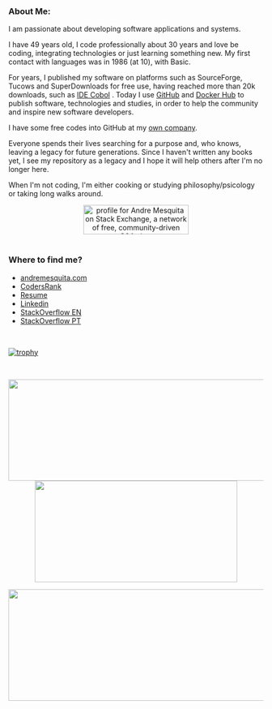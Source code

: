 ### About Me:    
I am passionate about developing software applications and systems.

I have 49 years old, I code professionally about 30 years and love be coding, integrating technologies or just learning something new. My first contact with languages was in 1986 (at 10), with Basic.

For years, I published my software on platforms such as SourceForge, Tucows and SuperDownloads for free use, having reached more than 20k downloads, such as <a href="https://github.com/avmesquita/idecobol">IDE Cobol</a> . Today I use <a href="https://github.com/avmesquita">GitHub</a> and <a href="https://hub.docker.com/u/avmesquita">Docker Hub</a> to publish software, technologies and studies, in order to help the community and inspire new software developers.

I have some free codes into GitHub at my <a href="https://github.com/avm-sistemas">own company</a>.

Everyone spends their lives searching for a purpose and, who knows, leaving a legacy for future generations. Since I haven't written any books yet, I see my repository as a legacy and I hope it will help others after I'm no longer here.

When I'm not coding, I'm either cooking or studying philosophy/psicology or taking long walks around.

<div align="center">
  <a href="https://stackexchange.com/users/3316144"><img src="https://stackexchange.com/users/flair/3316144.png" width="208" height="58" alt="profile for Andre Mesquita on Stack Exchange, a network of free, community-driven Q&amp;A sites" title="profile for Andre Mesquita on Stack Exchange, a network of free, community-driven Q&amp;A sites"></a>
</div>

<div>&nbsp;</div>

### Where to find me?

<ul>
  <li><a href="https://andremesquita.com">andremesquita.com</a></li>
  <li><a href="https://profile.codersrank.io/user/avmesquita">CodersRank</a></li>
  <li><a href="https://avmesquita.github.io">Resume</a></li>
  <li><a href="https://linkedin.com/in/avmesquita">Linkedin</a></li>
  <li><a href="https://stackoverflow.com/users/2788478/andre-mesquita">StackOverflow EN</a></li>  
  <li><a href="https://pt.stackoverflow.com/users/21263/andre-mesquita">StackOverflow PT</a></li>  
</ul>

<div>&nbsp;</div>

[![trophy](https://github-profile-trophy.vercel.app/?username=avmesquita&theme=kimbie_dark)](https://github.com/ryo-ma/github-profile-trophy)

<div>&nbsp;</div>

<p align="center">
  <img width="600" height="200" src="https://github-readme-stats.vercel.app/api?username=avmesquita&show_icons=true&theme=vision-friendly-dark">
  <img width="400" height="200" src="https://github-readme-stats.vercel.app/api/top-langs/?username=avmesquita&langs_count=6&layout=compact&theme=vision-friendly-dark">
</p>

<p align="center">
  <img width="800" height="220" src="https://streak-stats.demolab.com?user=avmesquita&theme=highcontrast&hide_border=true&border_radius=5&card_width=800">
</p>

<div id="header" align="center">
  <img src="https://komarev.com/ghpvc/?username=avmesquita&style=for-the-badge&color=orange" alt=""/>
</div>

<br><br><br>

